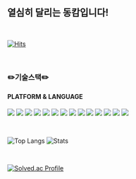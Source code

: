## 열심히 달리는 동캄입니다!

<br>

[![Hits](https://hits.seeyoufarm.com/api/count/incr/badge.svg?url=https%3A%2F%2Fgithub.com%2Fdongkam5&count_bg=%2379C83D&title_bg=%23555555&icon=&icon_color=%23E7E7E7&title=hits&edge_flat=false)](https://hits.seeyoufarm.com)

<br>

### ✏️기술스택✏️

#### PLATFORM & LANGUAGE
<img src="https://img.shields.io/badge/Python-3776AB?style=flat&logo=Python&logoColor=white"/> <img src="https://img.shields.io/badge/Flask-000000?style=flat&logo=Flask&logoColor=white"/>
<img src="https://img.shields.io/badge/Java-007396?style=flat&logo=Java&logoColor=white"/>
<img src="https://img.shields.io/badge/C-A8B9CC?style=flat&logo=C&logoColor=white">
<img src="https://img.shields.io/badge/HTML5-E34F26?style=flat&logo=HTML5&logoColor=white"/>
<img src="https://img.shields.io/badge/CSS3-1572B6?style=flat&logo=CSS3&logoColor=white"/>
<img src="https://img.shields.io/badge/JavaScript-F7DF1E?style=flat&logo=JavaScript&logoColor=white"/>
<img src="https://img.shields.io/badge/Bootstrap-7952B3?style=flat&logo=Bootstrap&logoColor=white"/>
<img src="https://img.shields.io/badge/JQuery-0769AD?style=flat&logo=JQuery&logoColor=white"/>
<img src="https://img.shields.io/badge/React-61DAFB?style=flat&logo=React&logoColor=white"/>
<img src="https://img.shields.io/badge/MYSQL-4479A1?style=flat&logo=MYSQL&logoColor=white"/>
<img src="https://img.shields.io/badge/SQLite-003B57?style=flat&logo=SQLite&logoColor=white"/>
<img src="https://img.shields.io/badge/Linux-FCC624?style=flat&logo=Linux&logoColor=white"/>
<img src="https://img.shields.io/badge/Amazon AWS-232F3E?style=flat&logo=Amazon AWS&logoColor=white"/>

<br>

![Top Langs](https://github-readme-stats-dongkam5.vercel.app/api?username=dongkam5)
![Stats](https://github-readme-stats.vercel.app/api/top-langs/?username=dongkam5&layout='compact')

 <br>
 
[![Solved.ac Profile](http://mazassumnida.wtf/api/v2/generate_badge?boj=dongkam123)](https://solved.ac/dongkam123/)



